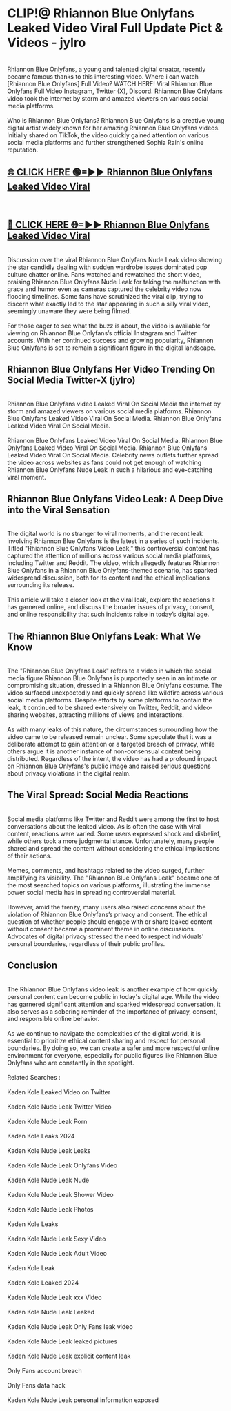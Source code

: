 # CLIP!@ Rhiannon Blue Onlyfans Leaked Video Viral Full Update Pict & Videos - jylro
<br>
Rhiannon Blue Onlyfans, a young and talented digital creator, recently became famous thanks to this interesting video. Where i can watch [Rhiannon Blue Onlyfans] Full Video? WATCH HERE! Viral Rhiannon Blue Onlyfans Full Video Instagram, Twitter (X), Discord. Rhiannon Blue Onlyfans video took the internet by storm and amazed viewers on various social media platforms.
<br><br>
Who is Rhiannon Blue Onlyfans? Rhiannon Blue Onlyfans is a creative young digital artist widely known for her amazing Rhiannon Blue Onlyfans videos. Initially shared on TikTok, the video quickly gained attention on various social media platforms and further strengthened Sophia Rain's online reputation.
<br>
<h2><a href="https://bestclip.site?title=Rhiannon_Blue_Onlyfans">🌐 CLICK HERE 🟢=►► Rhiannon Blue Onlyfans Leaked Video Viral</a></h2>
<br>
<h2><a href="https://bestclip.site?title=Rhiannon_Blue_Onlyfans">🔴 CLICK HERE 🌐=►► Rhiannon Blue Onlyfans Leaked Video Viral</a></h2>
<br>
Discussion over the viral Rhiannon Blue Onlyfans Nude Leak video showing the star candidly dealing with sudden wardrobe issues dominated pop culture chatter online. Fans watched and rewatched the short video, praising Rhiannon Blue Onlyfans Nude Leak for taking the malfunction with grace and humor even as cameras captured the celebrity video now flooding timelines. Some fans have scrutinized the viral clip, trying to discern what exactly led to the star appearing in such a silly viral video, seemingly unaware they were being filmed.
<br><br>
For those eager to see what the buzz is about, the video is available for viewing on Rhiannon Blue Onlyfans’s official Instagram and Twitter accounts. With her continued success and growing popularity, Rhiannon Blue Onlyfans is set to remain a significant figure in the digital landscape.
<br>
<h2>Rhiannon Blue Onlyfans Her Video Trending On Social Media Twitter-X (jylro)</h2>
<br>
Rhiannon Blue Onlyfans video Leaked Viral On Social Media the internet by storm and amazed viewers on various social media platforms. Rhiannon Blue Onlyfans Leaked Video Viral On Social Media. Rhiannon Blue Onlyfans Leaked Video Viral On Social Media.
<br><br>
Rhiannon Blue Onlyfans Leaked Video Viral On Social Media. Rhiannon Blue Onlyfans Leaked Video Viral On Social Media. Rhiannon Blue Onlyfans Leaked Video Viral On Social Media. Celebrity news outlets further spread the video across websites as fans could not get enough of watching Rhiannon Blue Onlyfans Nude Leak in such a hilarious and eye-catching viral moment.
<br>
<h2>Rhiannon Blue Onlyfans Video Leak: A Deep Dive into the Viral Sensation</h2>
<br>
The digital world is no stranger to viral moments, and the recent leak involving Rhiannon Blue Onlyfans is the latest in a series of such incidents. Titled "Rhiannon Blue Onlyfans Video Leak," this controversial content has captured the attention of millions across various social media platforms, including Twitter and Reddit. The video, which allegedly features Rhiannon Blue Onlyfans in a Rhiannon Blue Onlyfans-themed scenario, has sparked widespread discussion, both for its content and the ethical implications surrounding its release.
<br><br>
This article will take a closer look at the viral leak, explore the reactions it has garnered online, and discuss the broader issues of privacy, consent, and online responsibility that such incidents raise in today’s digital age.
<br>
<h2>The Rhiannon Blue Onlyfans Leak: What We Know</h2>
<br>
The "Rhiannon Blue Onlyfans Leak" refers to a video in which the social media figure Rhiannon Blue Onlyfans is purportedly seen in an intimate or compromising situation, dressed in a Rhiannon Blue Onlyfans costume. The video surfaced unexpectedly and quickly spread like wildfire across various social media platforms. Despite efforts by some platforms to contain the leak, it continued to be shared extensively on Twitter, Reddit, and video-sharing websites, attracting millions of views and interactions.
<br><br>
As with many leaks of this nature, the circumstances surrounding how the video came to be released remain unclear. Some speculate that it was a deliberate attempt to gain attention or a targeted breach of privacy, while others argue it is another instance of non-consensual content being distributed. Regardless of the intent, the video has had a profound impact on Rhiannon Blue Onlyfans's public image and raised serious questions about privacy violations in the digital realm.
<br>
<h2>The Viral Spread: Social Media Reactions</h2>
<br>
Social media platforms like Twitter and Reddit were among the first to host conversations about the leaked video. As is often the case with viral content, reactions were varied. Some users expressed shock and disbelief, while others took a more judgmental stance. Unfortunately, many people shared and spread the content without considering the ethical implications of their actions.
<br><br>
Memes, comments, and hashtags related to the video surged, further amplifying its visibility. The "Rhiannon Blue Onlyfans Leak" became one of the most searched topics on various platforms, illustrating the immense power social media has in spreading controversial material.
<br><br>
However, amid the frenzy, many users also raised concerns about the violation of Rhiannon Blue Onlyfans’s privacy and consent. The ethical question of whether people should engage with or share leaked content without consent became a prominent theme in online discussions. Advocates of digital privacy stressed the need to respect individuals' personal boundaries, regardless of their public profiles.
<br>
<h2>Conclusion</h2>
<br>
The Rhiannon Blue Onlyfans video leak is another example of how quickly personal content can become public in today's digital age. While the video has garnered significant attention and sparked widespread conversation, it also serves as a sobering reminder of the importance of privacy, consent, and responsible online behavior.
<br><br>
As we continue to navigate the complexities of the digital world, it is essential to prioritize ethical content sharing and respect for personal boundaries. By doing so, we can create a safer and more respectful online environment for everyone, especially for public figures like Rhiannon Blue Onlyfans who are constantly in the spotlight.
<br><br>
Related Searches :
<br><br>
Kaden Kole Leaked Video on Twitter
<br><br>
Kaden Kole Nude Leak Twitter Video
<br><br>
Kaden Kole Nude Leak Porn
<br><br>
Kaden Kole Leaks 2024
<br><br>
Kaden Kole Nude Leak Leaks
<br><br>
Kaden Kole Nude Leak Onlyfans Video
<br><br>
Kaden Kole Nude Leak Nude
<br><br>
Kaden Kole Nude Leak Shower Video
<br><br>
Kaden Kole Nude Leak Photos
<br><br>
Kaden Kole Leaks
<br><br>
Kaden Kole Nude Leak Sexy Video
<br><br>
Kaden Kole Nude Leak Adult Video
<br><br>
Kaden Kole Leak
<br><br>
Kaden Kole Leaked 2024
<br><br>
Kaden Kole Nude Leak xxx Video
<br><br>
Kaden Kole Nude Leak Leaked
<br><br>
Kaden Kole Nude Leak Only Fans leak video
<br><br>
Kaden Kole Nude Leak leaked pictures
<br><br>
Kaden Kole Nude Leak explicit content leak
<br><br>
Only Fans account breach
<br><br>
Only Fans data hack
<br><br>
Kaden Kole Nude Leak personal information exposed